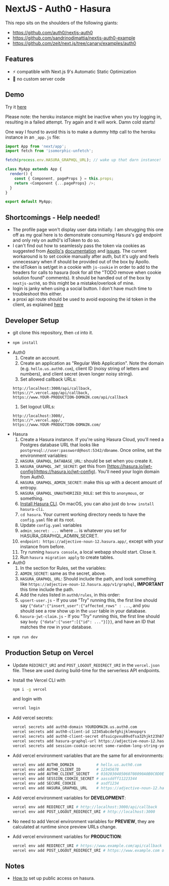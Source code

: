 # NextJS - Auth0 - Hasura

This repo sits on the shoulders of the following giants:

- https://github.com/auth0/nextjs-auth0
- https://github.com/sandrinodimattia/nextjs-auth0-example
- https://github.com/zeit/next.js/tree/canary/examples/auth0

## Features

- ⚡️ compatible with Next.js 9's Automatic Static Optimization
- 🚫 no custom server code

## Demo

Try it [here](https://nextjs-auth0-hasura.vgrafe.now.sh/)

Please note: the heroku instance might be inactive when you try logging in, resulting in a failed attempt. Try again and it will work. Damn cold starts!

One way I found to avoid this is to make a dummy http call to the heroku instance in an `_app.js` file:

```js
import App from 'next/app';
import fetch from 'isomorphic-unfetch';

fetch(process.env.HASURA_GRAPHQL_URL); // wake up that darn instance!

class MyApp extends App {
  render() {
    const { Component, pageProps } = this.props;
    return <Component {...pageProps} />;
  }
}

export default MyApp;
```

## Shortcomings - Help needed!

- The profile page won't display user data initially. I am shrugging this one off as my goal here is to demonstrate consuming Hasura's gql endpoint and only rely on auth0's idToken to do so.
- I can't find out how to seamlessly pass the token via cookies as suggested from [Apollo's](https://github.com/apollographql/apollo-client/issues/4455) [documentation](https://github.com/apollographql/apollo-client/issues/4190) and [issues](https://github.com/apollographql/apollo-client/issues/41900). The current workaround is to set cookie manually after auth, but it's ugly and feels unnecessary when if should be provided out of the box by Apollo.
- the idToken is set/get in a cookie with `js-cookie` in order to add to the headers for calls to hasura (look for all the "TODO remove when cookie solution found" comments). It should be handled out of the box by `nextjs-auth0`, so this might be a mistake/overlook of mine.
- login is janky when using a social button. I don't have much time to troubleshoot this either.
- a proxi api route should be used to avoid exposing the id token in the client, as explained [here](https://github.com/auth0/nextjs-auth0/issues/67#issuecomment-581599845)

## Developer Setup

- git clone this repository, then `cd` into it.
- ```bash
  npm install
  ```
- Auth0
  1. Create an account.
  1. Create an application as "Regular Web Application". Note the domain (e.g. `hello.us.auth0.com`), client ID (noisy string of letters and numbers), and client secret (even longer noisy string).
  1. Set allowed callback URLs:
  ```
  http://localhost:3000/api/callback,
  https://*.vercel.app/api/callback,
  https://www.YOUR-PRODUCTION-DOMAIN.com/api/callback
  ```
  1. Set logout URLs:
  ```
  http://localhost:3000/,
  https://*.vercel.app/,
  https://www.YOUR-PRODUCTION-DOMAIN.com/
  ```
- Hasura
  1. Create a Hasura instance. If you're using Hasura Cloud, you'll need a Postgres database URL that looks like `postgresql://user:password@host:5342/dbname`. Once online, set the environment variables:
  1. `HASURA_GRAPHQL_DATABASE_URL`: should be set when you create it.
  1. `HASURA_GRAPHQL_JWT_SECRET`: get this from [https://hasura.io/jwt-config](https://hasura.io/jwt-config). You'll need your login domain from Auth0.
  1. `HASURA_GRAPHQL_ADMIN_SECRET`: make this up with a decent amount of entropy.
  1. `HASURA_GRAPHQL_UNAUTHORIZED_ROLE`: set this to `anonymous`, or something.
  1. [Install Hasura CLI](https://hasura.io/docs/1.0/graphql/core/hasura-cli/install-hasura-cli.html). On macOS, you can also just do `brew install hasura-cli`.
  1. `cd hasura`. Your current working directory needs to have the `config.yaml` file at its root.
  1. Update `config.yaml` variables
  1. `admin_secret: ...` where ... is whatever you set for HASURA_GRAPHQL_ADMIN_SECRET.
  1. `endpoint: https://adjective-noun-12.hasura.app/`, except with your instance from before.
  1. Try running `hasura console`, a local webapp should start. Close it.
  1. Run `hasura migration apply` to create tables.
- Auth0
  1. In the section for Rules, set the variables:
  1. `ADMIN_SECRET`: same as the secret, above.
  1. `HASURA_GRAPHQL_URL`: Should include the path, and look something like `https://adjective-noun-12.hasura.app/v1/graphql`, **IMPORTANT** this time include the path.
  1. Add the rules listed in `auth0/rules`, in this order:
  1. `upsert-user.js` - If you use "Try" running this, the first line should say `{"data":{"insert_user":{"affected_rows" : ...`, and you should see a row show up in the `user` table in your database.
  1. `hasura-jwt-claim.js` - If you "Try" running this, the first line should say
     `body {"data":{"user":[{"id": ..."}]}}`, and have an ID that matches the row in your database.
- ```bash
  npm run dev
  ```

## Production Setup on Vercel

- Update `REDIRECT_URI` and `POST_LOGOUT_REDIRECT_URI` in the `vercel.json` file. These are used during build-time for the serverless API endpoints.
- Install the Vercel CLI with

  ```bash
  npm i -g vercel
  ```

  and login with

  ```bash
  vercel login
  ```

- Add vercel secrets:
  ```bash
  vercel secrets add auth0-domain YOURDOMAIN.us.auth0.com
  vercel secrets add auth0-client-id 12345abcdefghijklmnopqrs
  vercel secrets add auth0-client-secret dfsuicpvxu89vdfsa32hjkt23h879fvcs7y81bjkHJDKFY
  vercel secrets add hasura-graphql-url https://adjective-noun-12.hasura.app
  vercel secrets add session-cookie-secret some-random-long-string-you-made-up
  ```
- Add vercel environment variables that are the same for all environments:
  ```bash
  vercel env add AUTH0_DOMAIN          # hello.us.auth0.com
  vercel env add AUTH0_CLIENT_ID       # 12345678
  vercel env add AUTH0_CLIENT_SECRET   # 0102030405060708090A0B0C0D0E0F
  vercel env add SESSION_COOKIE_SECRET # aassddff11223344
  vercel env add SECURE_COOKIE         # asdf1234
  vercel env add HASURA_GRAPHQL_URL    # https://adjective-noun-12.hasura.app
  ```
- Add vercel environment variables for **DEVELOPMENT**:
  ```bash
  vercel env add REDIRECT_URI # http://localhost:3000/api/callback
  vercel env add POST_LOGOUT_REDIRECT_URI # http://localhost:3000
  ```
- No need to add Vercel environment variables for **PREVIEW**, they are calculated at runtime since preview URLs change.
- Add vercel environment variables for **PRODUCTION**:
  ```bash
  vercel env add REDIRECT_URI # https://www.example.com/api/callback on production
  vercel env add POST_LOGOUT_REDIRECT_URI # https://www.example.com on production
  ```

## Notes

- [How to](https://dev.to/mikewheaton/public-graphql-queries-with-hasura-2n06) set up public access on hasura.
